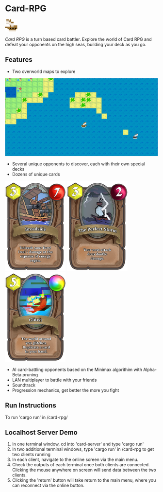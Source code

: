 # Card-RPG

![Ship_Img](assets/player4x.png)

_Card RPG_ is a turn based card battler. Explore the world of Card RPG and defeat your opponents on the high seas, building your deck as you go.

## Features
- Two overworld maps to explore

<img src="assets/screenshots/overworld_sc.png" alt="drawing" width="650"/>

- Several unique opponents to discover, each with their own special decks
- Dozens of unique cards

<img src="assets/cards/broadside.png" alt="drawing" width="200"/>
<img src="assets/cards/thePerfectStorm_Card.png" alt="drawing" width="200"/>
<img src="assets/cards/Wild_Glitch.png" alt="drawing" width="200"/>

- AI card-battling opponents based on the Minimax algorithim with Alpha-Beta pruning
- LAN multiplayer to battle with your friends
- Soundtrack
- Progression mechanics, get better the more you fight

## Run Instructions
To run 'cargo run' in /card-rpg/

## Localhost Server Demo
1. In one terminal window, cd into 'card-server' and type 'cargo run'
2. In two additional terminal windows, type 'cargo run' in /card-rpg to get two clients running
3. In each client, navigate to the online screen via the main menu.
4. Check the outputs of each terminal once both clients are connected. Clicking the mouse anywhere on screen will send data between the two clients.
5. Clicking the 'return' button will take return to the main menu, where you can reconnect via the online button.
